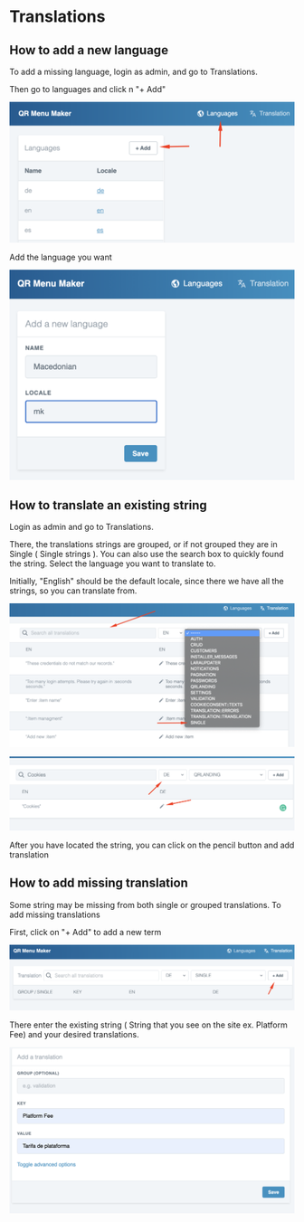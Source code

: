 # Translations

## How to add a new language

To add a missing language, login as admin, and go to Translations.

Then go to languages and click n "+ Add"

![](../.gitbook/assets/pl_subdomain_5%20%286%29.png)

Add the language you want

![](../.gitbook/assets/pl_subdomain_5%20%281%29.png)

## How to translate an existing string

Login as admin and go to Translations. 

There, the translations strings are grouped, or if not grouped they are in Single \( Single strings \). You can also use the search box to quickly found the string. Select the language you want to translate to. 

Initially,  "English" should be the default locale, since there we have all the strings, so you can translate from. 

![](../.gitbook/assets/pl_subdomain_5%20%283%29.png)

![](../.gitbook/assets/pl_subdomain_5%20%284%29.png)

After you have located the string, you can click on the pencil button and add translation

## How to add missing translation

Some string may be missing from both single or grouped translations. To add missing translations

First, click on "+ Add"  to add a new term

![](../.gitbook/assets/pl_subdomain_5%20%285%29.png)

There enter the existing string \( String that you see on the site ex. Platform Fee\)  and your desired translations. 

![](../.gitbook/assets/pl_subdomain_5.png)

